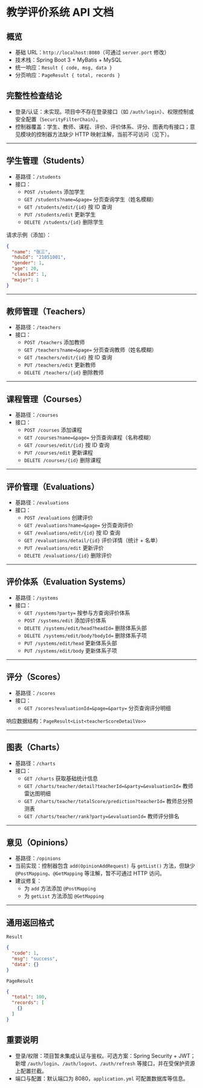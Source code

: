 # 教学评价系统 API 文档

## 概览
- 基础 URL：`http://localhost:8080`（可通过 `server.port` 修改）
- 技术栈：Spring Boot 3 + MyBatis + MySQL
- 统一响应：`Result { code, msg, data }`
- 分页响应：`PageResult { total, records }`

## 完整性检查结论
- 登录/认证：未实现。项目中不存在登录接口（如 `/auth/login`）、权限控制或安全配置（`SecurityFilterChain`）。
- 控制器覆盖：学生、教师、课程、评价、评价体系、评分、图表均有接口；意见模块的控制器方法缺少 HTTP 映射注解，当前不可访问（见下）。

---

## 学生管理（Students）
- 基路径：`/students`
- 接口：
  - `POST /students` 添加学生
  - `GET /students?name=&page=` 分页查询学生（姓名模糊）
  - `GET /students/edit/{id}` 按 ID 查询
  - `PUT /students/edit` 更新学生
  - `DELETE /students/{id}` 删除学生

请求示例（添加）：
```json
{
  "name": "张三",
  "hduId": "21051001",
  "gender": 1,
  "age": 20,
  "classId": 1,
  "major": 1
}
```

---

## 教师管理（Teachers）
- 基路径：`/teachers`
- 接口：
  - `POST /teachers` 添加教师
  - `GET /teachers?name=&page=` 分页查询教师（姓名模糊）
  - `GET /teachers/edit/{id}` 按 ID 查询
  - `PUT /teachers/edit` 更新教师
  - `DELETE /teachers/{id}` 删除教师

---

## 课程管理（Courses）
- 基路径：`/courses`
- 接口：
  - `POST /courses` 添加课程
  - `GET /courses?name=&page=` 分页查询课程（名称模糊）
  - `GET /courses/edit/{id}` 按 ID 查询
  - `PUT /courses/edit` 更新课程
  - `DELETE /courses/{id}` 删除课程

---

## 评价管理（Evaluations）
- 基路径：`/evaluations`
- 接口：
  - `POST /evaluations` 创建评价
  - `GET /evaluations?name=&page=` 分页查询评价
  - `GET /evaluations/edit/{id}` 按 ID 查询
  - `GET /evaluations/detail/{id}` 评价详情（统计 + 名单）
  - `PUT /evaluations/edit` 更新评价
  - `DELETE /evaluations/{id}` 删除评价

---

## 评价体系（Evaluation Systems）
- 基路径：`/systems`
- 接口：
  - `GET /systems?party=` 按参与方查询评价体系
  - `POST /systems/edit` 添加评价体系
  - `DELETE /systems/edit/head?headId=` 删除体系头部
  - `DELETE /systems/edit/body?bodyId=` 删除体系子项
  - `PUT /systems/edit/head` 更新体系头部
  - `PUT /systems/edit/body` 更新体系子项

---

## 评分（Scores）
- 基路径：`/scores`
- 接口：
  - `GET /scores?evaluationId=&page=&party=` 分页查询评分明细

响应数据结构：`PageResult<List<teacherScoreDetailVo>>`

---

## 图表（Charts）
- 基路径：`/charts`
- 接口：
  - `GET /charts` 获取基础统计信息
  - `GET /charts/teacher/detail?teacherId=&party=&evaluationId=` 教师雷达图明细
  - `GET /charts/teacher/totalScore/prediction?teacherId=` 教师总分预测表
  - `GET /charts/teacher/rank?party=&evaluationId=` 教师评分排名

---

## 意见（Opinions）
- 基路径：`/opinions`
- 当前实现：控制器包含 `add(OpinionAddRequest)` 与 `getList()` 方法，但缺少 `@PostMapping`、`@GetMapping` 等注解，暂不可通过 HTTP 访问。
- 建议修复：
  - 为 `add` 方法添加 `@PostMapping`
  - 为 `getList` 方法添加 `@GetMapping`

---

## 通用返回格式
`Result`
```json
{
  "code": 1,
  "msg": "success",
  "data": {}
}
```
`PageResult`
```json
{
  "total": 100,
  "records": [
    {}
  ]
}
```

## 重要说明
- 登录/权限：项目暂未集成认证与鉴权。可选方案：Spring Security + JWT；新增 `/auth/login`、`/auth/logout`、`/auth/refresh` 等接口，并在受保护资源上配置拦截。
- 端口与配置：默认端口为 8080，`application.yml` 可配置数据库等信息。
